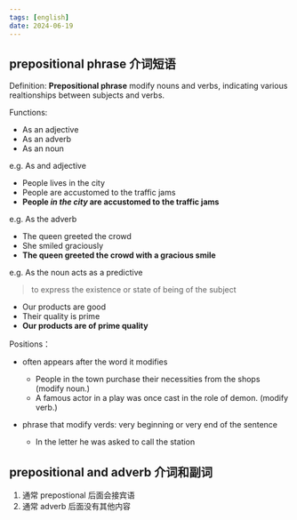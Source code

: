 ```yaml
---
tags: [english]
date: 2024-06-19
---
```


##  prepositional phrase 介词短语

Definition: **Prepositional phrase** modify nouns and verbs, indicating various realtionships between subjects and verbs.

Functions:

  - As an adjective
  - As an adverb
  - As an noun
 

e.g. As and adjective

  - People lives in the city
  - People are accustomed to the traffic jams
  - **People _in the city_ are accustomed to the traffic jams**


e.g. As the adverb

  - The queen greeted the crowd
  - She smiled graciously
  - **The queen greeted the crowd with a gracious smile**

e.g. As the noun acts as a predictive

> to express the existence or state of being of the subject

  - Our products are good
  - Their quality is prime
  - **Our products are of prime quality**

Positions： 

- often appears after the word it modifies

  - People in the town purchase their necessities from the shops (modify noun.)
  - A famous actor in a play was once cast in the role of demon. (modify verb.)

- phrase that modify verds: very beginning or very end of the sentence

  - In the letter he was asked to call the station

## prepositional and adverb 介词和副词

1. 通常 prepostional 后面会接宾语
2. 通常 adverb 后面没有其他内容
